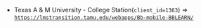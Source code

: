  - Texas A & M University - College Station(`client_id=1363`) => [`https://lmstransition.tamu.edu/webapps/Bb-mobile-BBLEARN/`](https://lmstransition.tamu.edu/webapps/Bb-mobile-BBLEARN/)
